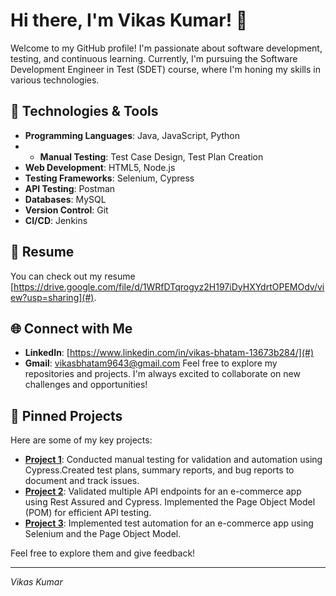 # Hi there, I'm Vikas Kumar! 👋

Welcome to my GitHub profile! I'm passionate about software development, testing, and continuous learning. Currently, I'm pursuing the Software Development Engineer in Test (SDET) course, where I'm honing my skills in various technologies.

## 🔧 Technologies & Tools
- **Programming Languages**: Java, JavaScript, Python
- - **Manual Testing**: Test Case Design, Test Plan Creation
- **Web Development**: HTML5, Node.js
- **Testing Frameworks**: Selenium, Cypress
- **API Testing**: Postman
- **Databases**: MySQL
- **Version Control**: Git
- **CI/CD**: Jenkins

## 📄 Resume
You can check out my resume [https://drive.google.com/file/d/1WRfDTqrogyz2H197iDyHXYdrtOPEMOdv/view?usp=sharing](#).

## 🌐 Connect with Me
- **LinkedIn**: [https://www.linkedin.com/in/vikas-bhatam-13673b284/](#)
- **Gmail**: [vikasbhatam9643@gmail.com](#)
Feel free to explore my repositories and projects. I'm always excited to collaborate on new challenges and opportunities!

## 📌 Pinned Projects

Here are some of my key projects:

- [**Project 1**](https://github.com/vikas-kumar96/HealthHub): Conducted manual testing for validation and automation using Cypress.Created test plans, summary reports, and bug reports to document and track issues.
- [**Project 2**](https://github.com/vikas-kumar96/Evaluation_Submission_Vikas_Kumar): Validated multiple API endpoints for an e-commerce app using Rest Assured and Cypress. Implemented the Page Object Model (POM) for efficient API testing.
- [**Project 3**](https://github.com/vikas-kumar96/Selenium_Hands-on_and_API-Testing-Project): Implemented test automation for an e-commerce app using Selenium and the Page Object Model.

Feel free to explore them and give feedback!

---
_Vikas Kumar_

